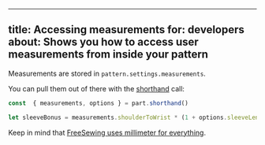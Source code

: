 ***

title: Accessing measurements
for: developers
about: Shows you how to access user measurements from inside your pattern
-------------------------------------------------------------------------

Measurements are stored in `pattern.settings.measurements`.

You can pull them out of there with
the [shorthand](/howtos/code/shorthand/) call:

```js
const  { measurements, options } = part.shorthand()

let sleeveBonus = measurements.shoulderToWrist * (1 + options.sleeveLengthBonus);
```

<Note>

Keep in mind that [FreeSewing uses millimeter for everything](/guides/prerequisites/units).

</Note>
